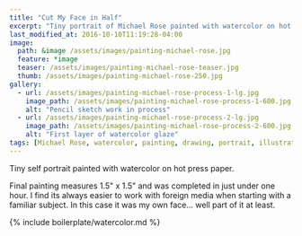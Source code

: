 ```yaml
---
title: "Cut My Face in Half"
excerpt: "Tiny portrait of Michael Rose painted with watercolor on hot press paper."
last_modified_at: 2016-10-10T11:19:28-04:00
image: 
  path: &image /assets/images/painting-michael-rose.jpg
  feature: *image
  teaser: /assets/images/painting-michael-rose-teaser.jpg
  thumb: /assets/images/painting-michael-rose-250.jpg
gallery:
  - url: /assets/images/painting-michael-rose-process-1-lg.jpg
    image_path: /assets/images/painting-michael-rose-process-1-600.jpg
    alt: "Pencil sketch work in process"
  - url: /assets/images/painting-michael-rose-process-2-lg.jpg
    image_path: /assets/images/painting-michael-rose-process-2-600.jpg
    alt: "First layer of watercolor glaze"
tags: [Michael Rose, watercolor, painting, drawing, portrait, illustration]
---
```


Tiny self portrait painted with watercolor on hot press paper.

Final painting measures 1.5\" x 1.5\" and was completed in just under one hour. I find its always easier to work with foreign media when starting with a familiar subject. In this case it was my own face... well part of it at least.

{% include boilerplate/watercolor.md %}
